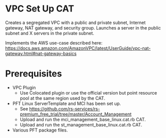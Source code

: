 # VPC Set Up CAT
Creates a segregated VPC with a public and private subnet, Internet gateway, NAT gateway, and security group.
Launches a server in the public subnet and X servers in the private subnet.

Implements the AWS use-case described here: 
https://docs.aws.amazon.com/AmazonVPC/latest/UserGuide/vpc-nat-gateway.html#nat-gateway-basics

# Prerequisites
- VPC Plugin
  - Use Colocated plugin or use the official version but point resource pool at the same region used by the CAT.
- PFT Linux ServerTemplate and MCI has been set up.
  - See https://github.com/rs-services/rs-premium_free_trial/tree/master/Account_Management
  - Upload and run the mci_management_base_linux.cat.rb CAT.
  - Upload and run the st_management_base_linux.cat.rb CAT.
- Various PFT package files.
  

